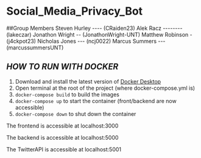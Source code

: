 # Social_Media_Privacy_Bot

##Group Members
Steven Hurley ---- (CRaiden23)
Alek Racz -------- (lakeczar)
Jonathon Wright -- (JonathonWright-UNT)
Matthew Robinson - (j4ckpot23)
Nicholas Jones --- (ncj0022)
Marcus Summers --- (marcussummersUNT)

## *HOW TO RUN WITH DOCKER*
 1. Download and install the latest version of [Docker Desktop](https://hub.docker.com/editions/community/docker-ce-desktop-windows?tab=description)
 2.  Open terminal at the root of the project (where docker-compose.yml is)
 3.  `docker-compose build` to build the images  
 4.  `docker-compose up` to start the container (front/backend are now accessible)
 5.  `docker-compose down` to shut down the container

The frontend is accessible at localhost:3000

The backend is accessible at localhost:5000

The TwitterAPI is accessible at localhost:5001
